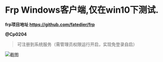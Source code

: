 # Frp Windows客户端,仅在win10下测试.  
  
__frp项目地址  https://github.com/fatedier/frp__  
    
__@Cp0204__
> 可注册到系统服务（需管理员权限运行开启，实现免登录自启）



![截图](https://github.com/codemonkey-m/FrpClient-Win/blob/master/FrpClient-Win/res/TIM%E6%88%AA%E5%9B%BE20200323121203.png)
